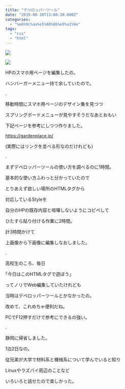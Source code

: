 ```yaml
---
title: "デベロッパーツール"
date: "2019-08-10T13:00:30.000Z"
categories: 
  - "%e6%9c%aa%e5%88%86%e9%a1%9e"
tags: 
  - "css"
  - "html"
---
```


![](/images/screenshot_20190809-1233574440445139906815382.jpg)

![](/images/screenshot_20190810-0313508061961733074993451.jpg)

HPのスマホ用ページを編集したの。

ハンバーガーメニュー持て余していたので。

.

移動時間にスマホ用ページのデザイン集を見つつ

スプリングボードメニューが見やすそうだなあとおもい

下記ページを参考にしつつ作りました。

https://gardenplace.jp/

(実際にはリンクを並べる形なのだけれども)

.

まずデベロッパーツールの使い方を調べるのに1時間。

基本的な使い方ふわっと分かっていたので

とりあえず欲しい場所のHTMLタグから

対応しているStyleを

自分のHPの既存内容と喧嘩しないようにコピペして

ひたすら貼り付ける作業に2時間。

計3時間かけて

上画像から下画像に編集しなおしました。

.

高校生のころ、毎日

｢今日はこのHTMLタグで遊ぼう｣

ってノリでWeb編集していたけれども

当時はデベロッパーツールとかなかったの。

改めて、これめちゃ便利だね。

PCでF12押すだけで参考にできるの強い。

.

静岡に帰省しました。

1泊2日なの。

従兄弟が大学で材料系と機械系について学んでいると知り

Linuxやラズパイ周辺のことなど

いろいろと話せたので楽しかった。
